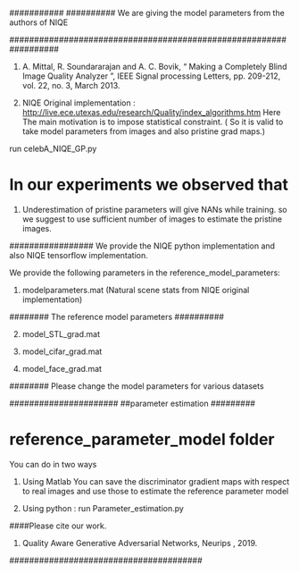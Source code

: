 ###########
########## We are giving the model parameters from the authors of NIQE 

##################################################################

1. A. Mittal, R. Soundararajan and A. C. Bovik, “ Making a Completely Blind Image Quality Analyzer ”, IEEE Signal processing Letters, pp. 209-212, vol. 22, no. 3, March 2013.

2. NIQE Original implementation : http://live.ece.utexas.edu/research/Quality/index_algorithms.htm
Here The main motivation is to impose statistical constraint. ( So it is valid to take model parameters from images and also pristine grad maps.)

run celebA_NIQE_GP.py

# In our experiments we observed that 
1. Underestimation of pristine parameters will give NANs while training. so we suggest to use sufficient number of images to estimate the pristine images.

#################
We provide the NIQE python implementation and also NIQE tensorflow implementation.


We provide the following parameters in the reference_model_parameters:

1. modelparameters.mat (Natural scene stats from NIQE original implementation)

######## The reference model parameters ##########

2. model_STL_grad.mat	

3. model_cifar_grad.mat


4. model_face_grad.mat

########
Please change the model parameters for various datasets

######################
##parameter estimation #########

# reference_parameter_model folder #######

 You can do in two ways
 
1. Using Matlab
You can save the discriminator gradient maps with respect to real images and use those to estimate the reference parameter model

2. Using python : 
	run Parameter_estimation.py
  

####Please cite our work.
1. Quality Aware Generative Adversarial Networks, Neurips , 2019.

#######################################


